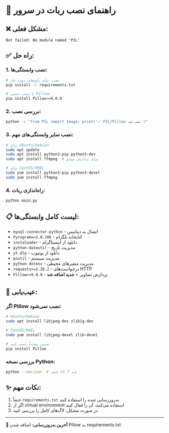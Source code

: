 # 🚀 راهنمای نصب ربات در سرور

## ❌ مشکل فعلی:
```
Bot failed: No module named 'PIL'
```

## ✅ راه حل:

### 1. **نصب وابستگی‌ها:**
```bash
# نصب تمام پکیج‌های مورد نیاز
pip install -r requirements.txt

# یا نصب دستی Pillow
pip install Pillow>=9.0.0
```

### 2. **بررسی نصب:**
```bash
python -c "from PIL import Image; print('✅ PIL/Pillow نصب شد')"
```

### 3. **نصب سایر وابستگی‌های مهم:**
```bash
# برای Ubuntu/Debian
sudo apt update
sudo apt install python3-pip python3-dev
sudo apt install ffmpeg  # برای پردازش ویدئو

# برای CentOS/RHEL
sudo yum install python3-pip python3-devel
sudo yum install ffmpeg
```

### 4. **راه‌اندازی ربات:**
```bash
python main.py
```

## 📋 **لیست کامل وابستگی‌ها:**
- `mysql-connector-python` - اتصال به دیتابیس
- `Pyrogram==2.0.106` - کتابخانه تلگرام
- `instaloader` - دانلود از اینستاگرام
- `python-dateutil` - مدیریت تاریخ
- `yt-dlp` - دانلود از یوتیوب
- `psutil` - مدیریت سیستم
- `python-dotenv` - مدیریت متغیرهای محیطی
- `requests>=2.28.2` - درخواست‌های HTTP
- `Pillow>=9.0.0` - پردازش تصاویر ⭐ **جدید اضافه شد**

## 🔧 **عیب‌یابی:**

### اگر Pillow نصب نمی‌شود:
```bash
# Ubuntu/Debian
sudo apt install libjpeg-dev zlib1g-dev

# CentOS/RHEL  
sudo yum install libjpeg-devel zlib-devel

# سپس مجدداً نصب کنید
pip install Pillow
```

### بررسی نسخه Python:
```bash
python --version  # باید 3.7+ باشد
```

## ✨ **نکات مهم:**
1. حتماً `requirements.txt` به‌روزرسانی شده را استفاده کنید
2. اگر از virtual environment استفاده می‌کنید، آن را فعال کنید
3. در صورت مشکل، لاگ‌های کامل را بررسی کنید

---
**📅 آخرین به‌روزرسانی:** اضافه شدن Pillow به requirements.txt